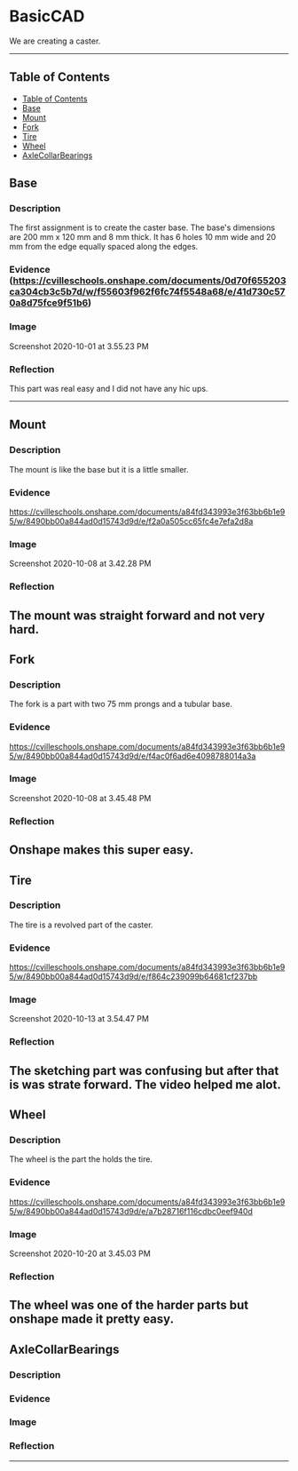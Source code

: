 # BasicCAD

We are creating a caster.

---
## Table of Contents
* [Table of Contents](#Table-of-Contents)
* [Base](#Base)
* [Mount](#Mount)
* [Fork](#Fork)
* [Tire](#Tire)
* [Wheel](#Wheel)
* [AxleCollarBearings](#AxleCollarBearings)

## Base

### Description

The first assignment is to create the caster base.  The base's dimensions are 200 mm x 120 mm and 8 mm thick.  It has 6 holes 10 mm wide and 20 mm from the edge equally spaced along the edges.

### Evidence (https://cvilleschools.onshape.com/documents/0d70f655203ca304cb3c5b7d/w/f55603f962f6fc74f5548a68/e/41d730c570a8d75fce9f51b6)

### Image

Screenshot 2020-10-01 at 3.55.23 PM

### Reflection

This part was real easy and I did not have any hic ups.



---


## Mount

### Description
The mount is like the base but it is a little smaller.
### Evidence
https://cvilleschools.onshape.com/documents/a84fd343993e3f63bb6b1e95/w/8490bb00a844ad0d15743d9d/e/f2a0a505cc65fc4e7efa2d8a
### Image
Screenshot 2020-10-08 at 3.42.28 PM
### Reflection
The mount was straight forward and not very hard.
---


## Fork

### Description
The fork is a part with two 75 mm prongs and a tubular base.
### Evidence
https://cvilleschools.onshape.com/documents/a84fd343993e3f63bb6b1e95/w/8490bb00a844ad0d15743d9d/e/f4ac0f6ad6e4098788014a3a
### Image
Screenshot 2020-10-08 at 3.45.48 PM
### Reflection
Onshape makes this super easy.
---


## Tire

### Description
The tire is a revolved part of the caster.
### Evidence
https://cvilleschools.onshape.com/documents/a84fd343993e3f63bb6b1e95/w/8490bb00a844ad0d15743d9d/e/f864c239099b64681cf237bb
### Image
Screenshot 2020-10-13 at 3.54.47 PM
### Reflection
The sketching part was confusing but after that is was strate forward. The video helped me alot.
---


## Wheel

### Description
The wheel is the part the holds the tire.
### Evidence
https://cvilleschools.onshape.com/documents/a84fd343993e3f63bb6b1e95/w/8490bb00a844ad0d15743d9d/e/a7b28716f116cdbc0eef940d
### Image
Screenshot 2020-10-20 at 3.45.03 PM
### Reflection
The wheel was one of the harder parts but onshape made it pretty easy.
---


## AxleCollarBearings

### Description

### Evidence

### Image

### Reflection

---
